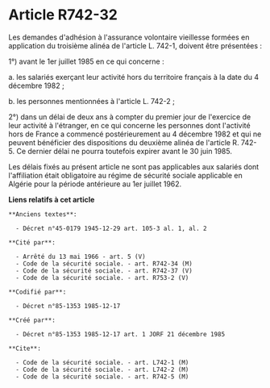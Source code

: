 # Article R742-32

Les demandes d'adhésion à l'assurance volontaire vieillesse formées en application du troisième alinéa de l'article L. 742-1,
doivent être présentées : 

1°) avant le 1er juillet 1985    en ce qui concerne : 

a. les salariés exerçant leur activité hors du territoire français à la date du 4 décembre 1982 ; 

b. les personnes mentionnées à l'article L. 742-2 ; 

2°) dans un délai de deux ans à compter du premier jour de l'exercice de leur activité à l'étranger, en ce qui concerne les
personnes dont l'activité hors de France a commencé postérieurement au 4 décembre 1982 et qui ne peuvent bénéficier des
dispositions du deuxième alinéa de l'article R. 742-5. Ce dernier délai ne pourra toutefois expirer avant le 30 juin 1985. 

Les délais fixés au présent article ne sont pas applicables aux salariés dont l'affiliation était obligatoire au régime de
sécurité sociale applicable en Algérie pour la période antérieure au 1er juillet 1962.

**Liens relatifs à cet article**

	**Anciens textes**:

	  - Décret n°45-0179 1945-12-29 art. 105-3 al. 1, al. 2

	**Cité par**:

	  - Arrêté du 13 mai 1966 - art. 5 (V)
	  - Code de la sécurité sociale. - art. R742-34 (M)
	  - Code de la sécurité sociale. - art. R742-37 (V)
	  - Code de la sécurité sociale. - art. R753-2 (V)

	**Codifié par**:

	  - Décret n°85-1353 1985-12-17

	**Créé par**:

	  - Décret n°85-1353 1985-12-17 art. 1 JORF 21 décembre 1985

	**Cite**:

	  - Code de la sécurité sociale. - art. L742-1 (M)
	  - Code de la sécurité sociale. - art. L742-2 (M)
	  - Code de la sécurité sociale. - art. R742-5 (M)
